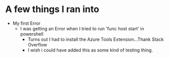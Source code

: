 # A few things I ran into
- My first Error
    - I was getting an Error when I tried to run 'func host start' in powershell
        - Turns out I had to install the Azure Tools Extension...Thank Stack Overflow
        - I wish i could have added this as some kind of testing thing.